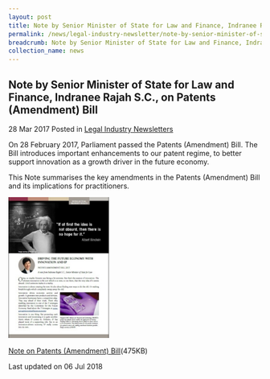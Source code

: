 ```yaml
---
layout: post
title: Note by Senior Minister of State for Law and Finance, Indranee Rajah S.C., on Patents (Amendment) Bill
permalink: /news/legal-industry-newsletter/note-by-senior-minister-of-state-for-law-and-finance--indranee-r0/
breadcrumb: Note by Senior Minister of State for Law and Finance, Indranee Rajah S.C., on Patents (Amendment) Bill
collection_name: news
---
```


<style>
  .image {width: 200px;}
  .image img {max-width: 100%;}
</style>

Note by Senior Minister of State for Law and Finance, Indranee Rajah S.C., on Patents (Amendment) Bill
---

28 Mar 2017 Posted in [Legal Industry Newsletters](/news/legal-industry-newsletters/)

On 28 February 2017, Parliament passed the Patents (Amendment) Bill. The Bill introduces important enhancements to our patent regime, to better support innovation as a growth driver in the future economy.

This Note summarises the key amendments in the Patents (Amendment) Bill and its implications for practitioners.

<div class="image">
  <a href="/files/NoteonPatentsAmendmentBill.pdf/"><img src="/images/1530863920373.jpg/" alt="image of pdf: driving the future economy with innovation and ip"></a>
</div>

<a href="/files/NoteonPatentsAmendmentBill.pdf/">Note on Patents (Amendment) Bill</a>(475KB)

<p class="right-side-updated">Last updated on 06 Jul 2018</p>
